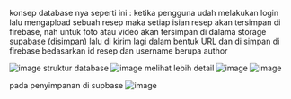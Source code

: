 konsep database nya seperti ini :
ketika pengguna udah melakukan login lalu mengapload sebuah resep maka setiap isian resep akan tersimpan di firebase, nah untuk foto atau video akan tersimpan di dalama storage supabase (disimpan) lalu di kirim lagi dalam bentuk URL dan di simpan di firebase bedasarkan id resep dan username berupa author 

![image](https://github.com/user-attachments/assets/2de6428d-30be-4a7c-acc6-2cac2c42dfbe)
struktur database
![image](https://github.com/user-attachments/assets/88fa7730-4e84-49bc-89b1-651308c1b27a)
melihat lebih detail
![image](https://github.com/user-attachments/assets/de04f3ab-5438-42ea-ae31-7c8250ad7914)
![image](https://github.com/user-attachments/assets/e1ff490d-96a7-4976-bb8d-7deb4a32692d)

pada penyimpanan di supbase
![image](https://github.com/user-attachments/assets/b63996cf-cf88-4ad4-a235-b34c3d5ce762)


